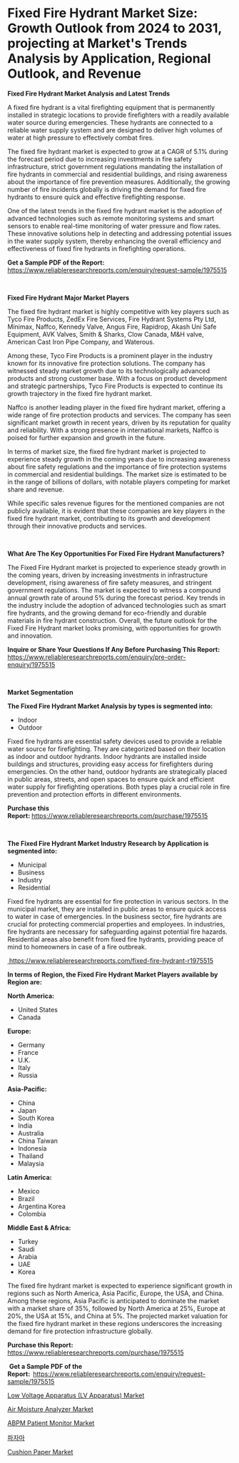 <p><h1>Fixed Fire Hydrant Market Size: Growth Outlook from 2024 to 2031, projecting at Market's Trends Analysis by Application, Regional Outlook, and Revenue</h1></p><p><strong>Fixed Fire Hydrant Market Analysis and Latest Trends</strong></p>
<p><p>A fixed fire hydrant is a vital firefighting equipment that is permanently installed in strategic locations to provide firefighters with a readily available water source during emergencies. These hydrants are connected to a reliable water supply system and are designed to deliver high volumes of water at high pressure to effectively combat fires.</p><p>The fixed fire hydrant market is expected to grow at a CAGR of 5.1% during the forecast period due to increasing investments in fire safety infrastructure, strict government regulations mandating the installation of fire hydrants in commercial and residential buildings, and rising awareness about the importance of fire prevention measures. Additionally, the growing number of fire incidents globally is driving the demand for fixed fire hydrants to ensure quick and effective firefighting response.</p><p>One of the latest trends in the fixed fire hydrant market is the adoption of advanced technologies such as remote monitoring systems and smart sensors to enable real-time monitoring of water pressure and flow rates. These innovative solutions help in detecting and addressing potential issues in the water supply system, thereby enhancing the overall efficiency and effectiveness of fixed fire hydrants in firefighting operations.</p></p>
<p><strong>Get a Sample PDF of the Report:&nbsp;</strong> <a href="https://www.reliableresearchreports.com/enquiry/request-sample/1975515">https://www.reliableresearchreports.com/enquiry/request-sample/1975515</a></p>
<p>&nbsp;</p>
<p><strong>Fixed Fire Hydrant Major Market Players</strong></p>
<p><p>The fixed fire hydrant market is highly competitive with key players such as Tyco Fire Products, ZedEx Fire Services, Fire Hydrant Systems Pty Ltd, Minimax, Naffco, Kennedy Valve, Angus Fire, Rapidrop, Akash Uni Safe Equipment, AVK Valves, Smith & Sharks, Clow Canada, M&H valve, American Cast Iron Pipe Company, and Waterous.</p><p>Among these, Tyco Fire Products is a prominent player in the industry known for its innovative fire protection solutions. The company has witnessed steady market growth due to its technologically advanced products and strong customer base. With a focus on product development and strategic partnerships, Tyco Fire Products is expected to continue its growth trajectory in the fixed fire hydrant market.</p><p>Naffco is another leading player in the fixed fire hydrant market, offering a wide range of fire protection products and services. The company has seen significant market growth in recent years, driven by its reputation for quality and reliability. With a strong presence in international markets, Naffco is poised for further expansion and growth in the future.</p><p>In terms of market size, the fixed fire hydrant market is projected to experience steady growth in the coming years due to increasing awareness about fire safety regulations and the importance of fire protection systems in commercial and residential buildings. The market size is estimated to be in the range of billions of dollars, with notable players competing for market share and revenue.</p><p>While specific sales revenue figures for the mentioned companies are not publicly available, it is evident that these companies are key players in the fixed fire hydrant market, contributing to its growth and development through their innovative products and services.</p></p>
<p>&nbsp;</p>
<p><strong>What Are The Key Opportunities For Fixed Fire Hydrant Manufacturers?</strong></p>
<p><p>The Fixed Fire Hydrant market is projected to experience steady growth in the coming years, driven by increasing investments in infrastructure development, rising awareness of fire safety measures, and stringent government regulations. The market is expected to witness a compound annual growth rate of around 5% during the forecast period. Key trends in the industry include the adoption of advanced technologies such as smart fire hydrants, and the growing demand for eco-friendly and durable materials in fire hydrant construction. Overall, the future outlook for the Fixed Fire Hydrant market looks promising, with opportunities for growth and innovation.</p></p>
<p><strong>Inquire or Share Your Questions If Any Before Purchasing This Report:</strong> <a href="https://www.reliableresearchreports.com/enquiry/pre-order-enquiry/1975515">https://www.reliableresearchreports.com/enquiry/pre-order-enquiry/1975515</a></p>
<p>&nbsp;</p>
<p><strong>Market Segmentation</strong></p>
<p><strong>The Fixed Fire Hydrant Market Analysis by types is segmented into:</strong></p>
<p><ul><li>Indoor</li><li>Outdoor</li></ul></p>
<p><p>Fixed fire hydrants are essential safety devices used to provide a reliable water source for firefighting. They are categorized based on their location as indoor and outdoor hydrants. Indoor hydrants are installed inside buildings and structures, providing easy access for firefighters during emergencies. On the other hand, outdoor hydrants are strategically placed in public areas, streets, and open spaces to ensure quick and efficient water supply for firefighting operations. Both types play a crucial role in fire prevention and protection efforts in different environments.</p></p>
<p><strong>Purchase this Report:&nbsp;</strong><a href="https://www.reliableresearchreports.com/purchase/1975515">https://www.reliableresearchreports.com/purchase/1975515</a></p>
<p>&nbsp;</p>
<p><strong>The Fixed Fire Hydrant Market Industry Research by Application is segmented into:</strong></p>
<p><ul><li>Municipal</li><li>Business</li><li>Industry</li><li>Residential</li></ul></p>
<p><p>Fixed fire hydrants are essential for fire protection in various sectors. In the municipal market, they are installed in public areas to ensure quick access to water in case of emergencies. In the business sector, fire hydrants are crucial for protecting commercial properties and employees. In industries, fire hydrants are necessary for safeguarding against potential fire hazards. Residential areas also benefit from fixed fire hydrants, providing peace of mind to homeowners in case of a fire outbreak.</p></p>
<p><a href="https://www.reliableresearchreports.com/fixed-fire-hydrant-r1975515">&nbsp;https://www.reliableresearchreports.com/fixed-fire-hydrant-r1975515</a></p>
<p><strong>In terms of Region, the Fixed Fire Hydrant Market Players available by Region are:</strong></p>
<p>
    <p> <strong> North America: </strong>
        <ul>
            <li>United States</li>
            <li>Canada</li>
        </ul>
        </p> 
    <p> <strong> Europe: </strong>
        <ul>
            <li>Germany</li>
            <li>France</li>
            <li>U.K.</li>
            <li>Italy</li>
            <li>Russia</li>
        </ul>
        </p> 
    <p> <strong> Asia-Pacific: </strong>
        <ul>
            <li>China</li>
            <li>Japan</li>
            <li>South Korea</li>
            <li>India</li>
            <li>Australia</li>
            <li>China Taiwan</li>
            <li>Indonesia</li>
            <li>Thailand</li>
            <li>Malaysia</li>
        </ul>
        </p> 
    <p> <strong> Latin America: </strong>
        <ul>
            <li>Mexico</li>
            <li>Brazil</li>
            <li>Argentina Korea</li>
            <li>Colombia</li>
        </ul>
        </p> 
    <p> <strong> Middle East & Africa: </strong>
        <ul>
            <li>Turkey</li>
            <li>Saudi</li>
            <li>Arabia</li>
            <li>UAE</li>
            <li>Korea</li>
        </ul>
    </p>
    </p>
<p><p>The fixed fire hydrant market is expected to experience significant growth in regions such as North America, Asia Pacific, Europe, the USA, and China. Among these regions, Asia Pacific is anticipated to dominate the market with a market share of 35%, followed by North America at 25%, Europe at 20%, the USA at 15%, and China at 5%. The projected market valuation for the fixed fire hydrant market in these regions underscores the increasing demand for fire protection infrastructure globally.</p></p>
<p><strong>Purchase this Report: </strong><a href="https://www.reliableresearchreports.com/purchase/1975515">https://www.reliableresearchreports.com/purchase/1975515</a></p>
<p>&nbsp;<strong>Get a Sample PDF of the Report:&nbsp;&nbsp;</strong><a href="https://www.reliableresearchreports.com/enquiry/request-sample/1975515">https://www.reliableresearchreports.com/enquiry/request-sample/1975515</a></p>
<p><strong></strong></p>
<p><p><a href="https://github.com/kimjmgeh81/Market-Research-Report-List-1/blob/main/low-voltage-apparatus-lv-apparatus-market.md">Low Voltage Apparatus (LV Apparatus) Market</a></p><p><a href="https://github.com/claudianurdin/Market-Research-Report-List-1/blob/main/air-moisture-analyzer-market.md">Air Moisture Analyzer Market</a></p><p><a href="https://www.linkedin.com/pulse/abpm-patient-monitor-market-industry-trends-forecast-period-from-rrrlf?trackingId=twFYklGWTcaKDh1qzd2hJA%3D%3D">ABPM Patient Monitor Market</a></p><p><a href="https://github.com/wallacBahrtyinger567686/Market-Research-Report-List-3/blob/main/969200872070.md">파자마</a></p><p><a href="https://medium.com/@dorisstephens14/global-cushion-paper-market-size-is-expected-to-reach-at-a-cagr-of-11-3-5c95caef8646">Cushion Paper Market</a></p></p>